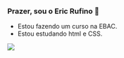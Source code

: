 ### Prazer, sou o Eric Rufino 👋

* Estou fazendo um curso na EBAC.
* Estou estudando html e CSS.

<img src="{https://www.facebook.com/eric.kazuo.9}">

<!--
**eknrufino/eknrufino** is a ✨ _special_ ✨ repository because its `README.md` (this file) appears on your GitHub profile.

Here are some ideas to get you started:

- 🔭 I’m currently working on ...
- 🌱 I’m currently learning ...
- 👯 I’m looking to collaborate on ...
- 🤔 I’m looking for help with ...
- 💬 Ask me about ...
- 📫 How to reach me: ...
- 😄 Pronouns: ...
- ⚡ Fun fact: ...
-->
